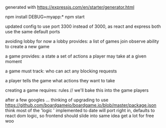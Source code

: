 generated with https://expressjs.com/en/starter/generator.html 

npm install
DEBUG=myapp:* npm start

updated config to use port 3300 instead of 3000, as react and express both use the same default ports

avoiding lobby for now
a lobby provides:
  a list of games
    join
    observe
  ability to create a new game 

a game provides:
  a state 
  a set of actions a player may take at a given moment 

a game must track:
  who can act 
  any blocking requests 

a player tells the game what actions they want to take  

creating a game requires:
  rules  // we'll bake this into the game 
  players

after a few googles ... thinking of upgrading to use 
https://github.com/boardgameio/boardgame.io/blob/master/package.json 
think most of the 'logic ' implemented to date will port right in, 
defaults to react dom logic, so frontend should slide into same idea 
get a lot for free woo 